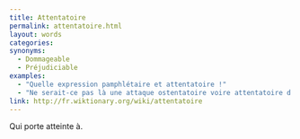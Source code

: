 ```yaml
---
title: Attentatoire
permalink: attentatoire.html
layout: words
categories:
synonyms:
  - Dommageable
  - Préjudiciable
examples:
  - "Quelle expression pamphlétaire et attentatoire !"
  - "Ne serait-ce pas là une attaque ostentatoire voire attentatoire d'un agent de la fonction publique dans l'exercice de ses fonctions ?"
link: http://fr.wiktionary.org/wiki/attentatoire
---
```


Qui porte atteinte à.

